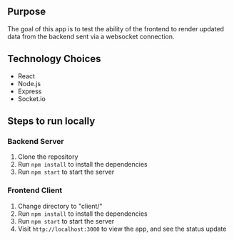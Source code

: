 ## Purpose

The goal of this app is to test the ability of the frontend to render updated data from the backend sent via a websocket connection.

## Technology Choices

- React
- Node.js
- Express
- Socket.io

## Steps to run locally

### Backend Server
1. Clone the repository
2. Run `npm install` to install the dependencies
3. Run `npm start` to start the server

### Frontend Client
1. Change directory to "client/"
2. Run `npm install` to install the dependencies
3. Run `npm start` to start the server
4. Visit `http://localhost:3000` to view the app, and see the status update

